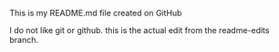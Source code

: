 This is my README.md file created on GitHub

I do not like git or github.
this is the actual edit from the readme-edits branch.
